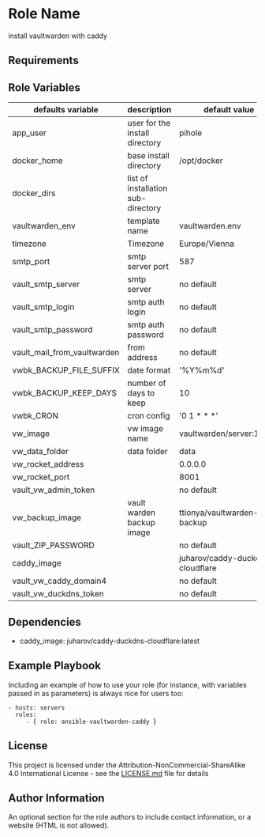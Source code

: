 Role Name
=========

install vaultwarden with caddy

Requirements
------------


Role Variables
--------------
| defaults variable | description |default value|mandatory|
|-------------------|-------------|-------------|---------|
|app_user|user for the install directory| pihole|no|
|docker_home|base install directory| /opt/docker|no|
|docker_dirs|list of installation sub-directory||no|
|vaultwarden_env| template name| vaultwarden.env|no|
|timezone|Timezone| Europe/Vienna|no|
|smtp_port|smtp server port| 587|no|
|vault_smtp_server|smtp server|no default|yes|
|vault_smtp_login|smtp auth login|no default|yes|
|vault_smtp_password|smtp auth password|no default|yes|
|vault_mail_from_vaultwarden|from address|no default|yes|
|vwbk_BACKUP_FILE_SUFFIX|date format| '%Y%m%d'|no|
|vwbk_BACKUP_KEEP_DAYS|number of days to keep| 10|no|
|vwbk_CRON|cron config| '0 1 * * *'|no|
|vw_image|vw image name| vaultwarden/server:1.29.2|no|
|vw_data_folder|data folder| data|no|
|vw_rocket_address|| 0.0.0.0|no|
|vw_rocket_port|| 8001|no|
|vault_vw_admin_token||no default|yes|
|vw_backup_image|vault warden backup image| ttionya/vaultwarden-backup|no|
|vault_ZIP_PASSWORD||no default|yes|
|caddy_image|| juharov/caddy-duckdns-cloudflare|no|
|vault_vw_caddy_domain4||no default|yes|
|vault_vw_duckdns_token||no default|yes|


Dependencies
------------

* caddy_image: juharov/caddy-duckdns-cloudflare:latest

Example Playbook
----------------

Including an example of how to use your role (for instance, with variables passed in as parameters) is always nice for users too:

    - hosts: servers
      roles:
         - { role: ansible-vaultwarden-caddy }

License
-------

This project is licensed under the Attribution-NonCommercial-ShareAlike 4.0 International License - see the [LICENSE.md](LICENSE.md) file for details

Author Information
------------------

An optional section for the role authors to include contact information, or a website (HTML is not allowed).
